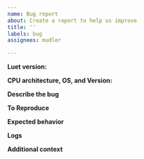 ```yaml
---
name: Bug report
about: Create a report to help us improve
title: ''
labels: bug
assignees: mudler

---
```


<!-- Thanks for helping us to improve MocaccinoOS! We welcome all bug reports. Please fill out each area of the template so we can better help you. Comments like this will be hidden when you post but you can delete them if you wish. -->

**Luet version:**
<!-- Provide the output from "MocaccinoOS --version" -->

**CPU architecture, OS, and Version:**
<!-- Provide the output from "uname -a"  -->

**Describe the bug**
<!-- A clear and concise description of what the bug is. -->

**To Reproduce**
<!-- Steps to reproduce the behavior, including the MocaccinoOS command used -->

**Expected behavior**
<!-- A clear and concise description of what you expected to happen. -->

**Logs**
<!-- If applicable, add logs with the "--debug" flag enabled to help explain your problem. -->

**Additional context**
<!-- Add any other context about the problem here. -->
